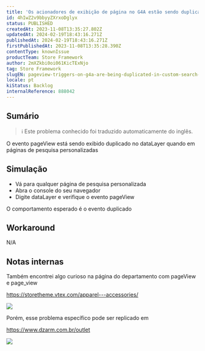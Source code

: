 ```yaml
---
title: 'Os acionadores de exibição de página no G4A estão sendo duplicados em páginas de pesquisa personalizadas'
id: 4hIwZ2v9bbyyZXrxoDglyx
status: PUBLISHED
createdAt: 2023-11-08T13:35:27.802Z
updatedAt: 2024-02-19T18:43:16.271Z
publishedAt: 2024-02-19T18:43:16.271Z
firstPublishedAt: 2023-11-08T13:35:28.390Z
contentType: knownIssue
productTeam: Store Framework
author: 2mXZkbi0oi061KicTExNjo
tag: Store Framework
slugEN: pageview-triggers-on-g4a-are-being-duplicated-in-custom-search-pages
locale: pt
kiStatus: Backlog
internalReference: 888042
---
```


## Sumário

>ℹ️ Este problema conhecido foi traduzido automaticamente do inglês.


O evento pageView está sendo exibido duplicado no dataLayer quando em páginas de pesquisa personalizadas

## Simulação



- Vá para qualquer página de pesquisa personalizada
- Abra o console do seu navegador
- Digite dataLayer e verifique o evento pageView

O comportamento esperado é o evento duplicado



## Workaround


N/A


## **Notas internas**

Também encontrei algo curioso na página do departamento com pageView e page_view

https://storetheme.vtex.com/apparel---accessories/

 ![](https://vtexhelp.zendesk.com/attachments/token/dXFuDY5Q9XhZ7hgIvA8m8ugJ3/?name=image.png)

Porém, esse problema específico pode ser replicado em

https://www.dzarm.com.br/outlet

 ![](https://vtexhelp.zendesk.com/attachments/token/EVakZYSBKtcrCQoNXBe92uAzQ/?name=image.png)

